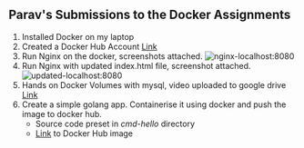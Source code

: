 ## Parav's Submissions to the Docker Assignments

1. Installed Docker on my laptop
2. Created a  Docker Hub Account [Link](https://hub.docker.com/u/paravkaushal)
3. Run Nginx on the docker, screenshots attached. ![nginx-localhost:8080](nginx-localhost:8080.png)
4. Run Nginx with updated index.html file, screenshot attached. ![updated-localhost:8080](updated-localhost:8080.png)
5. Hands on Docker Volumes with mysql, video uploaded to google drive [Link](https://drive.google.com/file/d/1zryvxLtvN7IPM0fzhk9GERM_9LZdy-Gp/view?usp=sharing)
6. Create a simple golang app. Containerise it using docker and push the image to docker hub.
    - Source code preset in *cmd-hello* directory
    - [Link](https://hub.docker.com/repository/docker/paravkaushal/hello) to Docker Hub image
